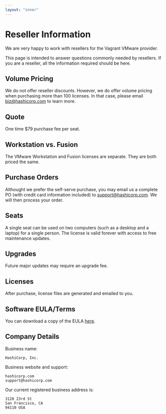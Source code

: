 ```yaml
---
layout: "inner"
---
```


# Reseller Information

We are very happy to work with resellers for the Vagrant VMware provider.

This page is intended to answer questions commonly
needed by resellers. If you are a reseller,
all the information required should be here.

## Volume Pricing

We do not offer reseller discounts. However, we do offer volume pricing
when purchasing more than 100 licenses. In that case, please email
biz@hashicorp.com to learn more.

## Quote

One time $79 purchase fee per seat.

## Workstation vs. Fusion

The VMware Workstation and Fusion licenses are separate. They are both
priced the same.

## Purchase Orders

Althought we prefer the self-serve purchase, you may email us a complete
PO (with credit card information included) to support@hashicorp.com. We
will then process your order.

## Seats

A single seat can be used on two computers (such as a desktop and a laptop)
for a single person. The license is valid forever with access to free
maintenance updates.

## Upgrades

Future major updates may require an upgrade fee.

## Licenses

After purchase, license files are generated and emailed to you.

## Software EULA/Terms

You can download a copy of the EULA [here](https://s3.amazonaws.com/hc-public/sales/EULA_standalone.pdf).

## Company Details

Business name:

    HashiCorp, Inc.

Business website and support:

    hashicorp.com
    support@hashicorp.com

Our current registered business address is:

    3120 23rd St
    San Francisco, CA
    94110 USA
